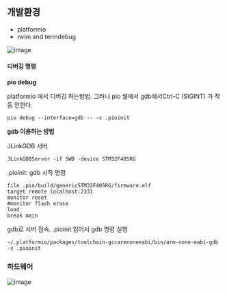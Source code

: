 
## 개발환경
 - platformio
 - nvim and termdebug

![image](https://github.com/donghee/pio-stm32f405rg-led-blink/assets/91220/a0134640-1c4b-49bd-a356-fb364c4d547b)

#### 디버깅 명령

**pio debug**

platformio 에서 디버깅 하는방법. 그러나 pio 쉘에서 gdb에서Ctrl-C (SIGINT) 가 작동 안한다.

```
pio debug --interface=gdb -- -x .pioinit
```

**gdb 이용하는 방법**

JLinkGDB 서버

```
JLinkGDBServer -if SWD -device STM32F405RG
```

.pioinit: gdb 시작 명령
```
file .pio/build/genericSTM32F405RG/firmware.elf
target remote localhost:2331
monitor reset
#monitor flash erase
load
break main
```

gdb로 서버 접속. .pioinit 읽어서 gdb 명령 실행
```
~/.platformio/packages/toolchain-gccarmnoneeabi/bin/arm-none-eabi-gdb -x .pioinit
```

### 하드웨어

![image](https://github.com/donghee/pio-stm32f405rg-led-blink/assets/91220/9e148cca-7ad9-4e64-acdf-b7623a8eb88a)

